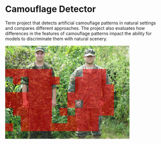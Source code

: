 # Camouflage Detector
Term project that detects artificial camouflage patterns in natural settings and compares different approaches.
The project also evaluates how differences in the features of camouflage patterns impact the ability for models to discriminate them with natural scenery.

<img src="https://github.com/skapura/camouflage-detector/blob/master/cadpat_marpat_output.jpg" width=400 height=300>


